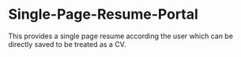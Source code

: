 # Single-Page-Resume-Portal
This provides a single page resume according the user which can be directly saved to be treated as a CV.
